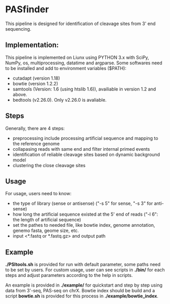# PASfinder

This pipeline is designed for identification of cleavage sites from 3' end sequencing.

## Implementation:
This pipeline is implemented on Liunx using PYTHON 3.x with SciPy, NumPy, os, multiprocessing, datatime and argparse. 
Some softwares need to be installed and add to environment variables ($PATH):
* cutadapt (version 1.18)
* bowtie (version 1.2.2)
* samtools (Version: 1.6 (using htslib 1.6)), availiable in version 1.2 and above.
* bedtools (v2.26.0). Only v2.26.0 is avaliable.
## Steps
Generally, there are 4 steps:
* preprocessing include processing artificial sequence and mapping to the reference genome
* collapasing reads with same end and filter internal primed events
* identification of reliable cleavage sites based on dynamic background model
* clustering the close cleavage sites

## Usage
For usage, users need to know:
* the type of library (sense or antisense) ("-s 5" for sense, "-s 3" for anti-sense)
* how long the artificial sequence existed at the 5' end of reads ("-l 6": the length of artificial sequence)
* set the pathes to needed file, like bowtie index, genome annotation, genemo fasta, geome size, etc.
* input <*.fastq or *.fastq.gz> and output path

## Example
__./PSItools.sh__ is provided for run with default parameter, some paths need to be set by users. 
For custom usage, user can see scripts in __./bin/__ for each steps and adjust parameters according to the help in scripts. 

An example is provided in __./example/__ for quickstart and step by step using data from 3'-seq, PAS-seq on chrX. Bowtie index should be build and a script __bowtie.sh__ is provided for this process in __./example/bowtie_index__.
